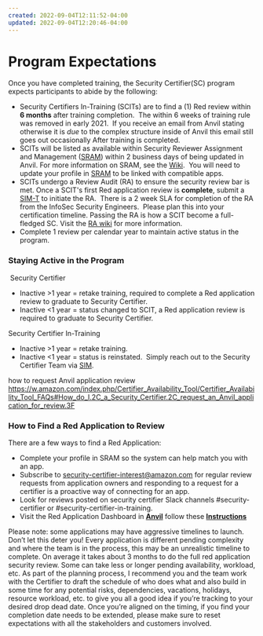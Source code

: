 ```yaml
---
created: 2022-09-04T12:11:52-04:00
updated: 2022-09-04T12:20:46-04:00
---
```



# Program Expectations

Once you have completed training, the Security Certifier(SC) program expects participants to abide by the following:

-   Security Certifiers In-Training (SCITs) are to find a (1) Red review within **6 months** after training completion.  The within 6 weeks of training rule was removed in early 2021.  If you receive an email from Anvil stating otherwise it is _due_ to the complex structure inside of Anvil this email still goes out occasionally After training is completed. 
-   SCITs will be listed as available within Security Reviewer Assignment and Management ([SRAM](https://sram.review-tooling.security.amazon.dev/9017b135-3c35-417b-99b3-9c3806e2997d/securityCertifier/profile)) within 2 business days of being updated in Anvil. For more information on SRAM, see the [Wiki](https://w.amazon.com/bin/view/Infosec/Proactive_Security/Dev/SecurityReviewTooling/Certifier).  You will need to update your profile in [SRAM](https://sram.review-tooling.security.amazon.dev/9017b135-3c35-417b-99b3-9c3806e2997d/securityCertifier/profile) to be linked with compatible apps.
-   SCITs undergo a Review Audit (RA) to ensure the security review bar is met. Once a SCIT's first Red application review is **complete**, submit a [SIM-T](https://t.corp.amazon.com/create/templates/c5f0c1e7-6205-41fd-ad87-aa0a570fcd14) [](https://tt.amazon.com/quicklink/Q000230049)to initiate the RA.  There is a 2 week SLA for completion of the RA from the InfoSec Security Engineers.  Please plan this into your certification timeline. Passing the RA is how a SCIT become a full-fledged SC. Visit the [RA wiki](https://w.amazon.com/bin/view/Infosec/Security_Certifier_Program/Review_Audits/) for more information.
-   Complete 1 review per calendar year to maintain active status in the program.


### Staying Active in the Program

 Security Certifier

-   Inactive >1 year = retake training, required to complete a Red application review to graduate to Security Certifier.
-   Inactive <1 year = status changed to SCIT, a Red application review is required to graduate to Security Certifier.

Security Certifier In-Training

-   Inactive >1 year = retake training.
-   Inactive <1 year = status is reinstated.  Simply reach out to the Security Certifier Team via [SIM](https://t.corp.amazon.com/create/templates/c5f0c1e7-6205-41fd-ad87-aa0a570fcd14).



how to request Anvil application review 
https://w.amazon.com/index.php/Certifier_Availability_Tool/Certifier_Availability_Tool_FAQs#How_do_I.2C_a_Security_Certifier.2C_request_an_Anvil_application_for_review.3F


### How to Find a Red Application to Review

There are a few ways to find a Red Application: 

-   Complete your profile in SRAM so the system can help match you with an app.
-   Subscribe to security-certifier-interest@amazon.com for regular review requests from application owners and responding to a request for a certifier is a proactive way of connecting for an app.
-   Look for reviews posted on security certifier Slack channels #security-certifier or #security-certifier-in-training.
-   Visit the Red Application Dashboard in [**Anvil**](https://anvil.amazon.com/red_apps/jeff) follow these [**Instructions**](https://w.amazon.com/index.php/Certifier_Availability_Tool/Certifier_Availability_Tool_FAQs#How_do_I.2C_a_Security_Certifier.2C_request_an_Anvil_application_for_review.3F)

Please note: some applications may have aggressive timelines to launch. Don’t let this deter you! Every application is different pending complexity and where the team is in the process, this may be an unrealistic timeline to complete. On average it takes about 3 months to do the full red application security review. Some can take less or longer pending availability, workload, etc. As part of the planning process, I recommend you and the team work with the Certifier to draft the schedule of who does what and also build in some time for any potential risks, dependencies, vacations, holidays, resource workload, etc. to give you all a good idea if you’re tracking to your desired drop dead date. Once you’re aligned on the timing, if you find your completion date needs to be extended, please make sure to reset expectations with all the stakeholders and customers involved.








